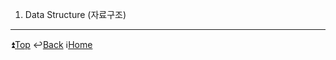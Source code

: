 1. Data Structure (자료구조)

---

:arrow_double_up:[Top](#1-data-structure)   :leftwards_arrow_with_hook:[Back](https://github.com/wnsur1234/CS-TIL#CS)   :information_source:[Home](https://github.com/wnsur1234/CS-TIL)